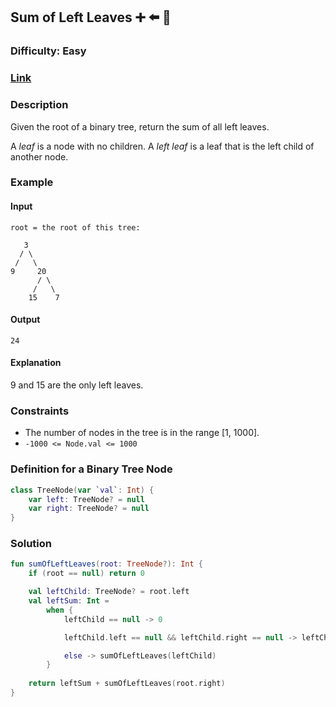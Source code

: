 ## Sum of Left Leaves :heavy_plus_sign: :arrow_left: :maple_leaf:
### Difficulty: Easy
### [Link](https://leetcode.com/problems/sum-of-left-leaves/)

### Description

Given the root of a binary tree, return the sum of all left leaves.

A *leaf* is a node with no children. A *left leaf* is a leaf that is the left child of another node.

### Example

#### Input

```
root = the root of this tree:

   3
  / \
 /   \
9     20
      / \
     /   \
    15    7
```

#### Output
`24`

#### Explanation
9 and 15 are the only left leaves.

### Constraints
- The number of nodes in the tree is in the range [1, 1000].
- `-1000 <= Node.val <= 1000`

### Definition for a Binary Tree Node
```kotlin
class TreeNode(var `val`: Int) {
    var left: TreeNode? = null
    var right: TreeNode? = null
}
```

### Solution

```kotlin
fun sumOfLeftLeaves(root: TreeNode?): Int {
    if (root == null) return 0

    val leftChild: TreeNode? = root.left
    val leftSum: Int =
        when {
            leftChild == null -> 0

            leftChild.left == null && leftChild.right == null -> leftChild.`val`

            else -> sumOfLeftLeaves(leftChild)
        }
        
    return leftSum + sumOfLeftLeaves(root.right)
}
```